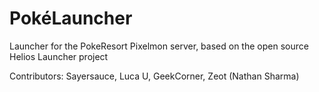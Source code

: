 # PokéLauncher
Launcher for the PokeResort Pixelmon server, based on the open source Helios Launcher project

Contributors: Sayersauce, Luca U, GeekCorner, Zeot (Nathan Sharma)
